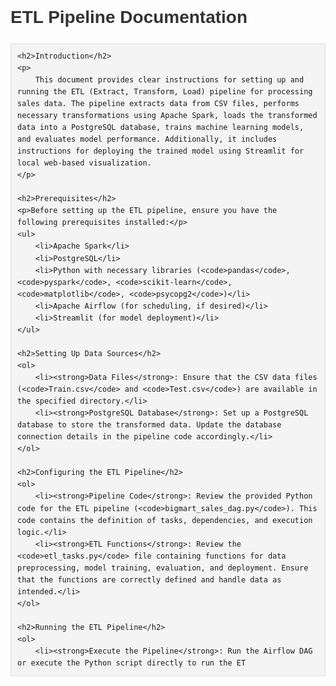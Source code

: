 <!DOCTYPE html>
<html lang="en">
<head>
    <meta charset="UTF-8">
    <meta name="viewport" content="width=device-width, initial-scale=1.0">
    <title>ETL Pipeline Documentation</title>
    <style>
        body {
            font-family: Arial, sans-serif;
            line-height: 1.6;
        }
        h1, h2, h3 {
            color: #333;
        }
        pre {
            background: #f4f4f4;
            padding: 10px;
            border: 1px solid #ddd;
            overflow-x: auto;
        }
    </style>
</head>
<body>
    <h1>ETL Pipeline Documentation</h1>

    <h2>Introduction</h2>
    <p>
        This document provides clear instructions for setting up and running the ETL (Extract, Transform, Load) pipeline for processing sales data. The pipeline extracts data from CSV files, performs necessary transformations using Apache Spark, loads the transformed data into a PostgreSQL database, trains machine learning models, and evaluates model performance. Additionally, it includes instructions for deploying the trained model using Streamlit for local web-based visualization.
    </p>

    <h2>Prerequisites</h2>
    <p>Before setting up the ETL pipeline, ensure you have the following prerequisites installed:</p>
    <ul>
        <li>Apache Spark</li>
        <li>PostgreSQL</li>
        <li>Python with necessary libraries (<code>pandas</code>, <code>pyspark</code>, <code>scikit-learn</code>, <code>matplotlib</code>, <code>psycopg2</code>)</li>
        <li>Apache Airflow (for scheduling, if desired)</li>
        <li>Streamlit (for model deployment)</li>
    </ul>

    <h2>Setting Up Data Sources</h2>
    <ol>
        <li><strong>Data Files</strong>: Ensure that the CSV data files (<code>Train.csv</code> and <code>Test.csv</code>) are available in the specified directory.</li>
        <li><strong>PostgreSQL Database</strong>: Set up a PostgreSQL database to store the transformed data. Update the database connection details in the pipeline code accordingly.</li>
    </ol>

    <h2>Configuring the ETL Pipeline</h2>
    <ol>
        <li><strong>Pipeline Code</strong>: Review the provided Python code for the ETL pipeline (<code>bigmart_sales_dag.py</code>). This code contains the definition of tasks, dependencies, and execution logic.</li>
        <li><strong>ETL Functions</strong>: Review the <code>etl_tasks.py</code> file containing functions for data preprocessing, model training, evaluation, and deployment. Ensure that the functions are correctly defined and handle data as intended.</li>
    </ol>

    <h2>Running the ETL Pipeline</h2>
    <ol>
        <li><strong>Execute the Pipeline</strong>: Run the Airflow DAG or execute the Python script directly to run the ET
